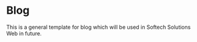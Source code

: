 # Blog

This is a general template for blog which will be used in Softech Solutions Web in future. 
